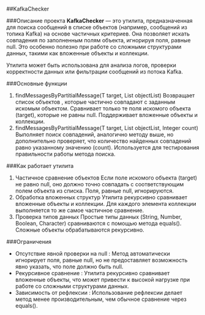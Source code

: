 ##KafkaChecker

###Описание проекта
**KafkaChecker** — это утилита, предназначенная для поиска сообщений в списке объектов (например, сообщений из топика Kafka) на основе частичных критериев. Она позволяет искать совпадения по заполненным полям объекта, игнорируя поля, равные null. Это особенно полезно при работе со сложными структурами данных, такими как вложенные объекты и коллекции.

Утилита может быть использована для анализа логов, проверки корректности данных или фильтрации сообщений из потока Kafka.

###Основные функции
1. findMessagesByPartitialMessage(T target, List<T> objectList)
   Возвращает список объектов , которые частично совпадают с заданным искомым объектом.
   Сравнивает только те поля искомого объекта (target), которые не равны null.
   Поддерживает вложенные объекты и коллекции.
2. findMessagesByPartitialMessage(T target, List<T> objectList, Integer count)
   Выполняет поиск совпадений, аналогично методу выше, но дополнительно проверяет, что количество найденных совпадений равно указанному значению (count).
   Используется для тестирования правильности работы метода поиска.

###Как работает утилита
1. Частичное сравнение объектов
Если поле искомого объекта (target) не равно null, оно должно точно совпадать с соответствующим полем объекта из списка.
Поля, равные null, игнорируются.
2. Обработка вложенных структур
Утилита рекурсивно сравнивает вложенные объекты и коллекции.
Для каждого элемента коллекции выполняется то же самое частичное сравнение.
3. Проверка типов данных
Простые типы данных (String, Number, Boolean, Character) сравниваются с помощью метода equals().
Сложные объекты обрабатываются рекурсивно.

###Ограничения
- Отсутствие явной проверки на null :
Метод автоматически игнорирует поля, равные null, но не предоставляет возможность явно указать, что поле должно быть null.
- Рекурсивное сравнение :
Утилита рекурсивно сравнивает вложенные объекты, что может привести к высокой нагрузке при работе со сложными структурами данных.
- Зависимость от рефлексии :
Использование рефлексии делает метод менее производительным, чем обычное сравнение через equals().